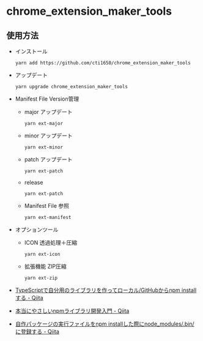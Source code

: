 # chrome_extension_maker_tools

## 使用方法

- インストール
    ```
    yarn add https://github.com/cti1650/chrome_extension_maker_tools
    ```

- アップデート
    ```
    yarn upgrade chrome_extension_maker_tools
    ```

- Manifest File Version管理

    - major アップデート
        ```
        yarn ext-major
        ```

    - minor アップデート
        ```
        yarn ext-minor
        ```

    - patch アップデート
        ```
        yarn ext-patch
        ```

    - release
        ```
        yarn ext-patch
        ```
    - Manifest File 参照
        ```
        yarn ext-manifest

- オプションツール

    - ICON 透過処理＋圧縮
        ```
        yarn ext-icon
        ```

    - 拡張機能 ZIP圧縮
        ```
        yarn ext-zip
        ```

- [TypeScriptで自分用のライブラリを作ってローカル/GitHubからnpm installする - Qiita](https://qiita.com/asylum/items/9a4a60aa5cf54bc8acab)  

- [本当にやさしいnpmライブラリ開発入門 - Qiita](https://qiita.com/saltyshiomix/items/0306e17cde8f2475f193)  

- [自作パッケージの実行ファイルをnpm installした際にnode_modules/.bin/に登録する - Qiita](https://qiita.com/103ma2/items/02709e55bf7cd99588c1)  

